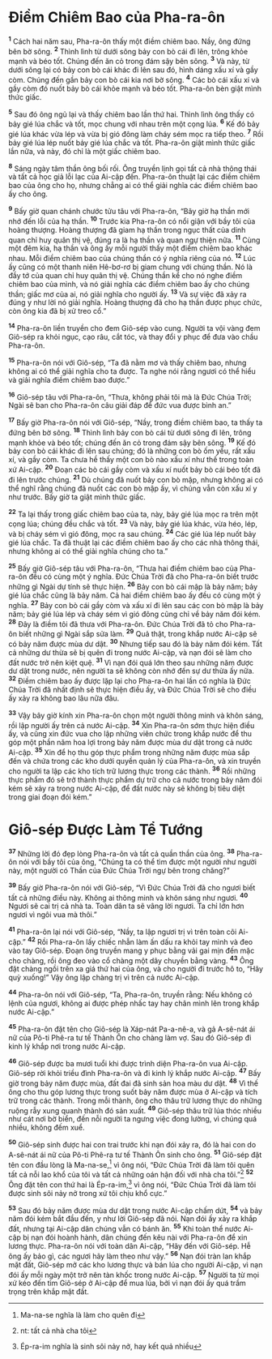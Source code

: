 

# Điềm Chiêm Bao của Pha-ra-ôn
<sup><b>1</b></sup> Cách hai năm sau, Pha-ra-ôn thấy một điềm chiêm bao. Nầy, ông đứng bên bờ sông. <sup><b>2</b></sup> Thình lình từ dưới sông bảy con bò cái đi lên, trông khỏe mạnh và béo tốt. Chúng đến ăn cỏ trong đám sậy bên sông. <sup><b>3</b></sup> Và này, từ dưới sông lại có bảy con bò cái khác đi lên sau đó, hình dáng xấu xí và gầy còm. Chúng đến gần bảy con bò cái kia nơi bờ sông. <sup><b>4</b></sup> Các bò cái xấu xí và gầy còm đó nuốt bảy bò cái khỏe mạnh và béo tốt. Pha-ra-ôn bèn giật mình thức giấc.

<sup><b>5</b></sup> Sau đó ông ngủ lại và thấy chiêm bao lần thứ hai. Thình lình ông thấy có bảy gié lúa chắc và tốt, mọc chung với nhau trên một cọng lúa. <sup><b>6</b></sup> Kế đó bảy gié lúa khác vừa lép và vừa bị gió đông làm cháy sém mọc ra tiếp theo. <sup><b>7</b></sup> Rồi bảy gié lúa lép nuốt bảy gié lúa chắc và tốt. Pha-ra-ôn giật mình thức giấc lần nữa, và này, đó chỉ là một giấc chiêm bao.

<sup><b>8</b></sup> Sáng ngày tâm thần ông bối rối. Ông truyền lịnh gọi tất cả nhà thông thái và tất cả học giả lỗi lạc của Ai-cập đến. Pha-ra-ôn thuật lại các điềm chiêm bao của ông cho họ, nhưng chẳng ai có thể giải nghĩa các điềm chiêm bao ấy cho ông.

<sup><b>9</b></sup> Bấy giờ quan chánh chước tửu tâu với Pha-ra-ôn, “Bây giờ hạ thần mới nhớ đến lỗi của hạ thần. <sup><b>10</b></sup> Trước kia Pha-ra-ôn có nổi giận với bầy tôi của hoàng thượng. Hoàng thượng đã giam hạ thần trong ngục thất của dinh quan chỉ huy quân thị vệ, đúng ra là hạ thần và quan ngự thiện nữa. <sup><b>11</b></sup> Cùng một đêm kia, hạ thần và ông ấy mỗi người thấy một điềm chiêm bao khác nhau. Mỗi điềm chiêm bao của chúng thần có ý nghĩa riêng của nó. <sup><b>12</b></sup> Lúc ấy cũng có một thanh niên Hê-bơ-rơ bị giam chung với chúng thần. Nó là đầy tớ của quan chỉ huy quân thị vệ. Chúng thần kể cho nó nghe điềm chiêm bao của mình, và nó giải nghĩa các điềm chiêm bao ấy cho chúng thần; giấc mơ của ai, nó giải nghĩa cho người ấy. <sup><b>13</b></sup> Và sự việc đã xảy ra đúng y như lời nó giải nghĩa. Hoàng thượng đã cho hạ thần được phục chức, còn ông kia đã bị xử treo cổ.”

<sup><b>14</b></sup> Pha-ra-ôn liền truyền cho đem Giô-sép vào cung. Người ta vội vàng đem Giô-sép ra khỏi ngục, cạo râu, cắt tóc, và thay đổi y phục để đưa vào chầu Pha-ra-ôn.

<sup><b>15</b></sup> Pha-ra-ôn nói với Giô-sép, “Ta đã nằm mơ và thấy chiêm bao, nhưng không ai có thể giải nghĩa cho ta được. Ta nghe nói rằng ngươi có thể hiểu và giải nghĩa điềm chiêm bao được.”

<sup><b>16</b></sup> Giô-sép tâu với Pha-ra-ôn, “Thưa, không phải tôi mà là Đức Chúa Trời; Ngài sẽ ban cho Pha-ra-ôn câu giải đáp để đức vua được bình an.”

<sup><b>17</b></sup> Bấy giờ Pha-ra-ôn nói với Giô-sép, “Nầy, trong điềm chiêm bao, ta thấy ta đứng bên bờ sông. <sup><b>18</b></sup> Thình lình bảy con bò cái từ dưới sông đi lên, trông mạnh khỏe và béo tốt; chúng đến ăn cỏ trong đám sậy bên sông. <sup><b>19</b></sup> Kế đó bảy con bò cái khác đi lên sau chúng; đó là những con bò ốm yếu, rất xấu xí, và gầy còm. Ta chưa hề thấy một con bò nào xấu xí như thế trong toàn xứ Ai-cập. <sup><b>20</b></sup> Đoạn các bò cái gầy còm và xấu xí nuốt bảy bò cái béo tốt đã đi lên trước chúng. <sup><b>21</b></sup> Dù chúng đã nuốt bảy con bò mập, nhưng không ai có thể nghĩ rằng chúng đã nuốt các con bò mập ấy, vì chúng vẫn còn xấu xí y như trước. Bấy giờ ta giật mình thức giấc.

<sup><b>22</b></sup> Ta lại thấy trong giấc chiêm bao của ta, này, bảy gié lúa mọc ra trên một cọng lúa; chúng đều chắc và tốt. <sup><b>23</b></sup> Và này, bảy gié lúa khác, vừa héo, lép, và bị cháy sém vì gió đông, mọc ra sau chúng. <sup><b>24</b></sup> Các gié lúa lép nuốt bảy gié lúa chắc. Ta đã thuật lại các điềm chiêm bao ấy cho các nhà thông thái, nhưng không ai có thể giải nghĩa chúng cho ta.”

<sup><b>25</b></sup> Bấy giờ Giô-sép tâu với Pha-ra-ôn, “Thưa hai điềm chiêm bao của Pha-ra-ôn đều có cùng một ý nghĩa. Đức Chúa Trời đã cho Pha-ra-ôn biết trước những gì Ngài dự tính sẽ thực hiện. <sup><b>26</b></sup> Bảy con bò cái mập là bảy năm; bảy gié lúa chắc cũng là bảy năm. Cả hai điềm chiêm bao ấy đều có cùng một ý nghĩa. <sup><b>27</b></sup> Bảy con bò cái gầy còm và xấu xí đi lên sau các con bò mập là bảy năm; bảy gié lúa lép và cháy sém vì gió đông cũng chỉ về bảy năm đói kém. <sup><b>28</b></sup> Đây là điềm tôi đã thưa với Pha-ra-ôn. Đức Chúa Trời đã tỏ cho Pha-ra-ôn biết những gì Ngài sắp sửa làm. <sup><b>29</b></sup> Quả thật, trong khắp nước Ai-cập sẽ có bảy năm được mùa dư dật. <sup><b>30</b></sup> Nhưng tiếp sau đó là bảy năm đói kém. Tất cả những dư thừa sẽ bị quên đi trong nước Ai-cập, và nạn đói sẽ làm cho đất nước trở nên kiệt quệ. <sup><b>31</b></sup> Vì nạn đói quá lớn theo sau những năm được dư dật trong nước, nên người ta sẽ không còn nhớ đến sự dư thừa ấy nữa. <sup><b>32</b></sup> Điềm chiêm bao ấy được lặp lại cho Pha-ra-ôn hai lần có nghĩa là Đức Chúa Trời đã nhất định sẽ thực hiện điều ấy, và Đức Chúa Trời sẽ cho điều ấy xảy ra không bao lâu nữa đâu.

<sup><b>33</b></sup> Vậy bây giờ kính xin Pha-ra-ôn chọn một người thông minh và khôn sáng, rồi lập người ấy trên cả nước Ai-cập. <sup><b>34</b></sup> Xin Pha-ra-ôn sớm thực hiện điều ấy, và cũng xin đức vua cho lập những viên chức trong khắp nước để thu góp một phần năm hoa lợi trong bảy năm được mùa dư dật trong cả nước Ai-cập. <sup><b>35</b></sup> Xin để họ thu góp thực phẩm trong những năm được mùa sắp đến và chứa trong các kho dưới quyền quản lý của Pha-ra-ôn, và xin truyền cho người ta lập các kho tích trữ lương thực trong các thành. <sup><b>36</b></sup> Rồi những thực phẩm đó sẽ trở thành thực phẩm dự trữ cho cả nước trong bảy năm đói kém sẽ xảy ra trong nước Ai-cập, để đất nước này sẽ không bị tiêu diệt trong giai đoạn đói kém.”

# Giô-sép Được Làm Tể Tướng
<sup><b>37</b></sup> Những lời đó đẹp lòng Pha-ra-ôn và tất cả quần thần của ông. <sup><b>38</b></sup> Pha-ra-ôn nói với bầy tôi của ông, “Chúng ta có thể tìm được một người như người này, một người có Thần của Đức Chúa Trời ngự bên trong chăng?”

<sup><b>39</b></sup> Bấy giờ Pha-ra-ôn nói với Giô-sép, “Vì Đức Chúa Trời đã cho ngươi biết tất cả những điều này. Không ai thông minh và khôn sáng như ngươi. <sup><b>40</b></sup> Ngươi sẽ cai trị cả nhà ta. Toàn dân ta sẽ vâng lời ngươi. Ta chỉ lớn hơn ngươi vì ngôi vua mà thôi.”

<sup><b>41</b></sup> Pha-ra-ôn lại nói với Giô-sép, “Nầy, ta lập ngươi trị vì trên toàn cõi Ai-cập.” <sup><b>42</b></sup> Rồi Pha-ra-ôn lấy chiếc nhẫn làm ấn dấu ra khỏi tay mình và đeo vào tay Giô-sép. Đoạn ông truyền mang y phục bằng vải gai mịn đến mặc cho chàng, rồi ông đeo vào cổ chàng một dây chuyền bằng vàng. <sup><b>43</b></sup> Ông đặt chàng ngồi trên xa giá thứ hai của ông, và cho người đi trước hô to, “Hãy quỳ xuống!” Vậy ông lập chàng trị vì trên cả nước Ai-cập.

<sup><b>44</b></sup> Pha-ra-ôn nói với Giô-sép, “Ta, Pha-ra-ôn, truyền rằng: Nếu không có lệnh của ngươi, không ai được phép nhấc tay hay chân mình lên trong khắp nước Ai-cập.”

<sup><b>45</b></sup> Pha-ra-ôn đặt tên cho Giô-sép là Xáp-nát Pa-a-nê-a, và gả A-sê-nát ái nữ của Pô-ti Phê-ra tư tế Thành Ôn cho chàng làm vợ. Sau đó Giô-sép đi kinh lý khắp nơi trong nước Ai-cập.

<sup><b>46</b></sup> Giô-sép được ba mươi tuổi khi được trình diện Pha-ra-ôn vua Ai-cập. Giô-sép rời khỏi triều đình Pha-ra-ôn và đi kinh lý khắp nước Ai-cập. <sup><b>47</b></sup> Bấy giờ trong bảy năm được mùa, đất đai đã sinh sản hoa màu dư dật. <sup><b>48</b></sup> Vì thế ông cho thu góp lương thực trong suốt bảy năm được mùa ở Ai-cập và tích trữ trong các thành. Trong mỗi thành, ông cho thâu trữ lương thực do những ruộng rẫy xung quanh thành đó sản xuất. <sup><b>49</b></sup> Giô-sép thâu trữ lúa thóc nhiều như cát nơi bờ biển, đến nỗi người ta ngưng việc đong lường, vì chúng quá nhiều, không đếm xuể.

<sup><b>50</b></sup> Giô-sép sinh được hai con trai trước khi nạn đói xảy ra, đó là hai con do A-sê-nát ái nữ của Pô-ti Phê-ra tư tế Thành Ôn sinh cho ông. <sup><b>51</b></sup> Giô-sép đặt tên con đầu lòng là Ma-na-se,[^1] vì ông nói, “Đức Chúa Trời đã làm tôi quên tất cả nỗi lao khổ của tôi và tất cả những oán hận đối với nhà cha tôi.”[^2] <sup><b>52</b></sup> Ông đặt tên con thứ hai là Ép-ra-im,[^3] vì ông nói, “Đức Chúa Trời đã làm tôi được sinh sôi nảy nở trong xứ tôi chịu khổ cực.”

<sup><b>53</b></sup> Sau đó bảy năm được mùa dư dật trong nước Ai-cập chấm dứt, <sup><b>54</b></sup> và bảy năm đói kém bắt đầu đến, y như lời Giô-sép đã nói. Nạn đói ấy xảy ra khắp đất, nhưng tại Ai-cập dân chúng vẫn có bánh ăn. <sup><b>55</b></sup> Khi toàn thể nước Ai-cập bị nạn đói hoành hành, dân chúng đến kêu nài với Pha-ra-ôn để xin lương thực. Pha-ra-ôn nói với toàn dân Ai-cập, “Hãy đến với Giô-sép. Hễ ông ấy bảo gì, các ngươi hãy làm theo như vậy.” <sup><b>56</b></sup> Nạn đói tràn lan khắp mặt đất, Giô-sép mở các kho lương thực và bán lúa cho người Ai-cập, vì nạn đói ấy mỗi ngày một trở nên tàn khốc trong nước Ai-cập. <sup><b>57</b></sup> Người ta từ mọi xứ kéo đến tìm Giô-sép ở Ai-cập để mua lúa, bởi vì nạn đói ấy quá trầm trọng trên khắp mặt đất.

[^1]: Ma-na-se nghĩa là làm cho quên đi
[^2]: nt: tất cả nhà cha tôi
[^3]: Ép-ra-im nghĩa là sinh sôi nảy nở, hay kết quả nhiều
